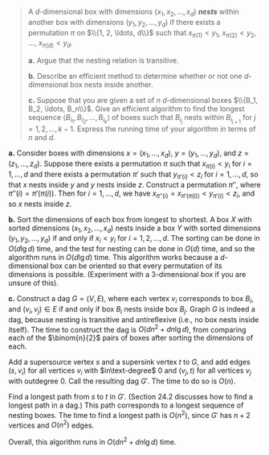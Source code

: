 > A $d$-dimensional box with dimensions $(x_1, x_2, \ldots, x_d)$ __*nests*__ within another box with dimensions $(y_1, y_2, \ldots, y_d)$ if there exists a permutation $\pi$ on $\\{1, 2, \ldots, d\\}$ such that $x_{\pi(1)} < y_1$, $x_{\pi(2)} < y_2$, $\ldots$, $x_{\pi(d)} < y_d$.
>
> **a.** Argue that the nesting relation is transitive.
>
> **b.** Describe an efficient method to determine whether or not one $d$-dimensional box nests inside another.
>
> **c.** Suppose that you are given a set of $n$ $d$-dimensional boxes $\\{B_1, B_2, \ldots, B_n\\}$. Give an efficient algorithm to find the longest sequence $\langle B_{i_1}, B_{i_2}, \ldots, B_{i_k} \rangle$ of boxes such that $B_{i_j}$ nests within $B_{i_{j + 1}}$ for $j = 1, 2, \ldots, k - 1$. Express the running time of your algorithm in terms of $n$ and $d$.

**a.** Consider boxes with dimensions $x = (x_1, \ldots, x_d)$, $y = (y_1, \ldots, y_d)$, and $z = (z_1, \ldots, z_d)$. Suppose there exists a permutation $\pi$ such that $x_{\pi(i)} < y_i$ for $i = 1, \ldots, d$ and there exists a permutation $\pi'$ such that $y_{\pi'(i)} < z_i$ for $i = 1, \ldots, d$, so that $x$ nests inside $y$ and $y$ nests inside $z$. Construct a permutation $\pi''$, where $\pi''(i) = \pi'(\pi(i))$. Then for $i = 1, \ldots, d$, we have $x_{\pi''(i)} = x_{\pi'(\pi(i))} < y_{\pi'(i)} < z_i$, and so $x$ nests inside $z$.

**b.** Sort the dimensions of each box from longest to shortest. A box $X$ with sorted dimensions $(x_1, x_2, \ldots, x_d)$ nests inside a box $Y$ with sorted dimensions $(y_1, y_2, \ldots, y_d)$ if and only if $x_i < y_i$ for $i = 1, 2, \ldots, d$. The sorting can be done in $O(d\lg d)$ time, and the test for nesting can be done in $O(d)$ time, and so the algorithm runs in $O(d\lg d)$ time. This algorithm works because a $d$-dimensional box can be oriented so that every permutation of its dimensions is possible. (Experiment with a $3$-dimensional box if you are unsure of this).

**c.** Construct a dag $G = (V, E)$, where each vertex $v_i$ corresponds to box $B_i$, and $(v_i, v_j) \in E$ if and only if box $B_i$ nests inside box $B_j$. Graph $G$ is indeed a dag, because nesting is transitive and antireflexive (i.e., no box nests inside itself). The time to construct the dag is $O(dn^2 + dn\lg d)$, from comparing each of the $\binom{n}{2}$ pairs of boxes after sorting the dimensions of each.

Add a supersource vertex $s$ and a supersink vertex $t$ to $G$, and add edges $(s, v_i)$ for all vertices $v_i$ with $in\text-degree$ $0$ and $(v_j, t)$ for all vertices $v_j$ with outdegree $0$. Call the resulting dag $G'$. The time to do so is $O(n)$.

Find a longest path from $s$ to $t$ in $G'$. (Section 24.2 discusses how to find a longest path in a dag.) This path corresponds to a longest sequence of nesting boxes. The time to find a longest path is $O(n^2)$, since $G'$ has $n + 2$ vertices and $O(n^2)$ edges.

Overall, this algorithm runs in $O(dn^2 + dn\lg d)$ time.
